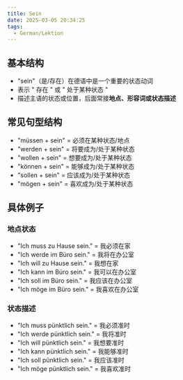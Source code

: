 ```yaml
---
title: Sein
date: 2025-03-05 20:34:25
tags: 
  - German/Lektion
---
```


## 基本结构

- "sein"（是/存在）在德语中是一个重要的状态动词
- 表示 " 存在 " 或 " 处于某种状态 "
- 描述主语的状态或位置，后面常接**地点、形容词或状态描述**

## 常见句型结构

- "müssen + sein" = 必须在某种状态/地点
- "werden + sein" = 将要成为/处于某种状态
- "wollen + sein" = 想要成为/处于某种状态
- "können + sein" = 能够成为/处于某种状态
- "sollen + sein" = 应该成为/处于某种状态
- "mögen + sein" = 喜欢成为/处于某种状态

## 具体例子

### 地点状态

- "Ich muss zu Hause sein." = 我必须在家
- "Ich werde im Büro sein." = 我将在办公室
- "Ich will zu Hause sein." = 我想在家
- "Ich kann im Büro sein." = 我可以在办公室
- "Ich soll im Büro sein." = 我应该在办公室
- "Ich möge im Büro sein." = 我喜欢在办公室

### 状态描述

- "Ich muss pünktlich sein." = 我必须准时
- "Ich werde pünktlich sein." = 我将准时
- "Ich will pünktlich sein." = 我想要准时
- "Ich kann pünktlich sein." = 我能够准时
- "Ich soll pünktlich sein." = 我应该准时
- "Ich möge pünktlich sein." = 我喜欢准时